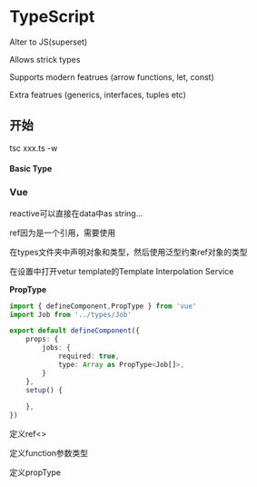 # TypeScript

Alter to JS(superset)

Allows strick types

Supports modern featrues (arrow functions, let, const)

Extra featrues (generics, interfaces, tuples etc)



## 开始

tsc xxx.ts -w



#### Basic Type







### Vue

reactive可以直接在data中as string...

ref因为是一个引用，需要使用<generic>



在types文件夹中声明对象和类型，然后使用泛型约束ref对象的类型



在设置中打开vetur template的Template Interpolation Service



**PropType**

```typescript
import { defineComponent,PropType } from 'vue'
import Job from '../types/Job'

export default defineComponent({
    props: {
        jobs: {
            required: true,
            type: Array as PropType<Job[]>,
        }
    },
    setup() {
        
    },
})
```



定义ref<>

定义function参数类型

定义propType

